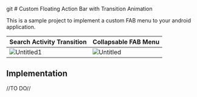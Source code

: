 git # Custom Floating Action Bar with Transition Animation

This is a sample project to implement a custom FAB menu to your android application.

| Search Activity Transition | Collapsable FAB Menu |
| ------ | ------ |
| ![Untitled1](https://user-images.githubusercontent.com/16313464/156439923-48fed98a-13b1-40db-a449-119c03950e76.gif) |![Untitled](https://user-images.githubusercontent.com/16313464/156439933-51491021-b31f-418c-b8b0-b46874274fe7.gif) |

## Implementation

//TO DO//
